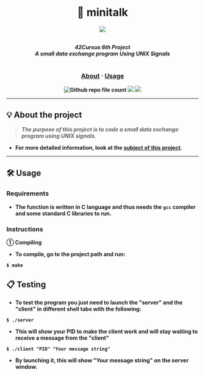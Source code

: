 <div align=center >
<h1>💬 minitalk</h1>
<a href="https://github.com/h-beeen/42cursus/tree/master/libft"><img src="https://user-images.githubusercontent.com/112257466/214543836-5a3bb6ab-31bd-4872-87bf-4b3a3cf734f6.png"/></a>
</div>
<br/>


<p align="center">
	<b><i>42Cursus 6th Project<br/>
  	A small data exchange program Using UNIX Signals</i></br></br>
</p>
	<h3 align="center">
	<a href="https://github.com/h-beeen/42cursus/tree/master/minitalk#-about-the-project">About</a>
	<span> · </span>
	<a href="https://github.com/h-beeen/42cursus/tree/master/minitalk#%EF%B8%8F-usage">Usage</a>
	</h3>
	<p align="center">
	<img alt="Github repo file count" src="https://img.shields.io/github/directory-file-count/h-beeen/42Cursus/minitalk/minitalk?logo=c&style=for-the-badge" /> <img src="https://img.shields.io/badge/100/100-007396?style=for-the-badge&logo=42&label=Score&logoColor=white&color=darkgreen"> <img src="https://img.shields.io/badge/2023&brvbar;00&brvbar;00-007396?style=for-the-badge&logo=Starship&label=completed&logoColor=white&color=black">
	</p>

---

## 💡 About the project

> _The purpose of this project is to code a small data exchange program using
UNIX signals._


- For more detailed information, look at the [**subject of this project**](/minitalk/minitalk/README.md/).

---

## 🛠️ Usage

### Requirements

- The function is written in C language and thus needs the **`gcc` compiler** and some standard **C libraries** to run.

### Instructions

**① Compiling**

- To compile, go to the project path and run:

```shell
$ make
```


## 📋 Testing

- To test the program you just need to launch the "server" and the "client" in different shell tabs with the following:

```shell
$ ./server
```

- This will show your PID to make the client work and will stay waiting to receive a message from the "client"

```shell
$ ./client "PID" "Your message string"
```

- By launching it, this will show "Your message string" on the server window.
